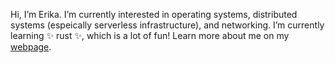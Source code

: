 Hi, I’m Erika. I’m currently interested in operating systems, distributed systems (espeically serverless infrastructure), and networking. I’m currently learning ✨ rust ✨, which is a lot of fun! Learn more about me on my [webpage](https://hunhoffe.github.io/).

<!---
hunhoffe/hunhoffe is a ✨ special ✨ repository because its `README.md` (this file) appears on your GitHub profile.
You can click the Preview link to take a look at your changes.
--->
